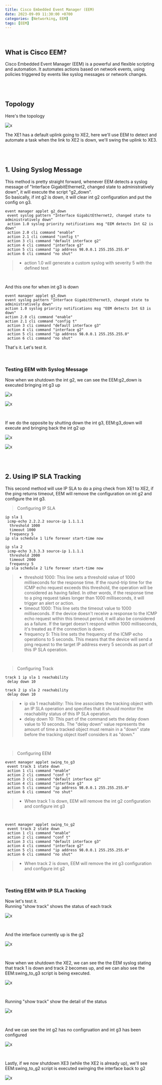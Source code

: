 ```yaml
---
title: Cisco Embedded Event Manager (EEM)
date: 2023-09-09 11:30:00 +0700
categories: [Networking, EEM]
tags: [EEM]
---
```


<br>

## What is Cisco EEM?

Cisco Embedded Event Manager (EEM) is a powerful and flexible scripting and automation. It automates actions based on network events, using policies triggered by events like syslog messages or network changes.

<br>
<br>

## Topology

Here's the topology

![x](/static/2023-09-09-eem/01.png)

The XE1 has a default uplink going to XE2, here we'll use EEM to detect and automate a task when the link to XE2 is down, we'll swing the uplink to XE3.

<br>
<br>

## 1. Using Syslog Message

This method is pretty straight forward, whenever EEM detects a syslog message of "Interface GigabitEthernet2, changed state to administratively down", it will execute the script "g2_down". <br>
So basically, if int g2 is down, it will clear int g2 configuration and put the config on g3.

```shell
event manager applet g2_down
 event syslog pattern "Interface GigabitEthernet2, changed state to administratively down"
 action 1.0 syslog priority notifications msg "EEM detects Int G2 is down"
 action 2.0 cli command "enable"
 action 2.1 cli command "config t"
 action 3 cli command "default interface g2"
 action 4 cli command "interface g3"
 action 5 cli command "ip address 98.0.0.1 255.255.255.0"
 action 6 cli command "no shut"
```

> * action 1.0 will generate a custom syslog with severity 5 with the defined text

<br>

And this one for when int g3 is down

```shell
event manager applet g3_down
event syslog pattern "Interface GigabitEthernet3, changed state to administratively down"
action 1.0 syslog priority notifications msg "EEM detects Int G3 is down"
action 2.0 cli command "enable"
action 2.1 cli command "config t"
 action 3 cli command "default interface g3"
 action 4 cli command "interface g2"
 action 5 cli command "ip address 98.0.0.1 255.255.255.0"
 action 6 cli command "no shut"
```

That's it. Let's test it.

<br>

### Testing EEM with Syslog Message

Now when we shutdown the int g2, we can see the EEM:g2_down is executed bringing int g3 up

![x](/static/2023-09-09-eem/08.png)

![x](/static/2023-09-09-eem/09.png)

<br>

If we do the opposite by shutting down the int g3, EEM:g3_down will execute and bringing back the int g2 up

![x](/static/2023-09-09-eem/10.png)

![x](/static/2023-09-09-eem/11.png)


<br>
<br>


## 2. Using IP SLA Tracking

This second method will use IP SLA to do a ping check from XE1 to XE2, if the ping returns timeout, EEM will remove the configuration on int g2 and configure the int g3. <br>

> Configuring IP SLA

```shell
ip sla 1
 icmp-echo 2.2.2.2 source-ip 1.1.1.1
  threshold 1000
  timeout 1000
  frequency 5
ip sla schedule 1 life forever start-time now

ip sla 2
 icmp-echo 3.3.3.3 source-ip 1.1.1.1
  threshold 2000
  timeout 2000
  frequency 5
ip sla schedule 2 life forever start-time now
```

> * threshold 1000: This line sets a threshold value of 1000 milliseconds for the response time. If the round-trip time for the ICMP echo request exceeds this threshold, the operation will be considered as having failed. In other words, if the response time to a ping request takes longer than 1000 milliseconds, it will trigger an alert or action. <br>
> * timeout 1000: This line sets the timeout value to 1000 milliseconds. If the device doesn't receive a response to the ICMP echo request within this timeout period, it will also be considered as a failure. If the target doesn't respond within 1000 milliseconds, it's treated as if the connection is down. <br>
> * frequency 5: This line sets the frequency of the ICMP echo operations to 5 seconds. This means that the device will send a ping request to the target IP address every 5 seconds as part of this IP SLA operation. <br>

<br>

> Configuring Track

```shell
track 1 ip sla 1 reachability
 delay down 10
 
track 2 ip sla 2 reachability
 delay down 10
```

> * ip sla 1 reachability: This line associates the tracking object with an IP SLA operation and specifies that it should monitor the reachability status of this IP SLA operation. <br>
> * delay down 10: This part of the command sets the delay down value to 10 seconds. The "delay down" value represents the amount of time a tracked object must remain in a "down" state before the tracking object itself considers it as "down." <br>

<br>

> Configuring EEM

```shell
event manager applet swing_to_g3
 event track 1 state down
 action 1 cli command "enable"
 action 2 cli command "conf t"
 action 3 cli command "default interface g2"
 action 4 cli command "interface g3"
 action 5 cli command "ip address 98.0.0.1 255.255.255.0"
 action 6 cli command "no shut"
```

> * When track 1 is down, EEM will remove the int g2 configuration and configure int g3

<br>

```shell
event manager applet swing_to_g2
 event track 2 state down
 action 1 cli command "enable"
 action 2 cli command "conf t"
 action 3 cli command "default interface g3"
 action 4 cli command "interface g2"
 action 5 cli command "ip address 98.0.0.1 255.255.255.0"
 action 6 cli command "no shut"
```

> * When track 2 is down, EEM will remove the int g3 configuration and configure int g2

<br>

### Testing EEM with IP SLA Tracking

Now let's test it. <br>
Running "show track" shows the status of each track

![x](/static/2023-09-09-eem/02.png)

<br>

And the interface currently up is the g2

![x](/static/2023-09-09-eem/03.png)

<br>

Now when we shutdown the XE2, we can see the the EEM syslog stating that track 1 is down and track 2 becomes up, and we can also see the EEM:swing_to_g3 script is being executed.

![x](/static/2023-09-09-eem/04.png)

<br>

Running "show track" show the detail of the status

![x](/static/2023-09-09-eem/05.png)

<br>

And we can see the int g2 has no configruation and int g3 has been configured

![x](/static/2023-09-09-eem/06.png)

<br>

Lastly, if we now shutdown XE3 (while the XE2 is already up), we'll see EEM:swing_to_g2 script is executed swinging the interface back to g2

![x](/static/2023-09-09-eem/07.png)

<br>
